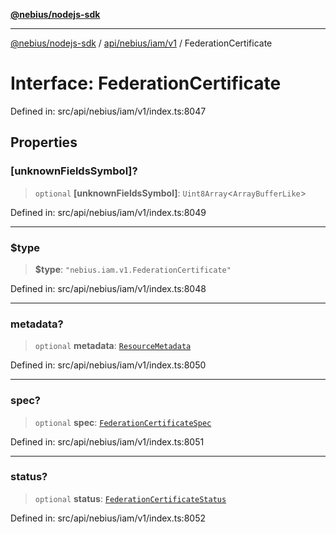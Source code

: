 [**@nebius/nodejs-sdk**](../../../../../README.md)

***

[@nebius/nodejs-sdk](../../../../../README.md) / [api/nebius/iam/v1](../README.md) / FederationCertificate

# Interface: FederationCertificate

Defined in: src/api/nebius/iam/v1/index.ts:8047

## Properties

### \[unknownFieldsSymbol\]?

> `optional` **\[unknownFieldsSymbol\]**: `Uint8Array`\<`ArrayBufferLike`\>

Defined in: src/api/nebius/iam/v1/index.ts:8049

***

### $type

> **$type**: `"nebius.iam.v1.FederationCertificate"`

Defined in: src/api/nebius/iam/v1/index.ts:8048

***

### metadata?

> `optional` **metadata**: [`ResourceMetadata`](../../../common/v1/interfaces/ResourceMetadata.md)

Defined in: src/api/nebius/iam/v1/index.ts:8050

***

### spec?

> `optional` **spec**: [`FederationCertificateSpec`](FederationCertificateSpec.md)

Defined in: src/api/nebius/iam/v1/index.ts:8051

***

### status?

> `optional` **status**: [`FederationCertificateStatus`](FederationCertificateStatus.md)

Defined in: src/api/nebius/iam/v1/index.ts:8052
